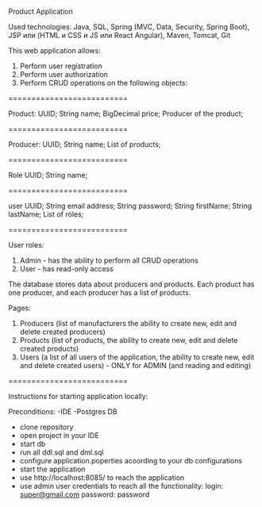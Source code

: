 Product Application

Used technologies:
Java, SQL, Spring (MVC, Data, Security, Spring Boot), JSP или (HTML и CSS и JS или React Angular), Maven, Tomcat, Git

This web application allows:
1. Perform user registration
2. Perform user authorization
3. Perform CRUD operations on the following objects:

==========================

Product:
UUID;
String name;
BigDecimal price;
Producer of the product;

==========================

Producer:
UUID;
String name;
List of products;

==========================

Role
UUID;
String name;

==========================

user
UUID;
String email address;
String password;
String firstName;
String lastName;
List of roles;

==========================

User roles:

1. Admin - has the ability to perform all CRUD operations
2. User - has read-only access

The database stores data about producers and products.
Each product has one producer, and each producer has a list of products.

Pages:

1. Producers (list of manufacturers the ability to create new, edit and delete created producers)
2. Products (list of products, the ability to create new, edit and delete created products)
3. Users (a list of all users of the application, the ability to create new, edit and delete created users) - ONLY for ADMIN (and reading and editing)

==========================

Instructions for starting application locally:

Preconditions:
-IDE
-Postgres DB

- clone repository
- open project in your IDE
- start db
- run all ddl.sql and dml.sql
- configure application.poperties acoording to your db configurations
- start the application
- use http://localhost:8085/ to reach the application
- use admin user credentials to reach all the functionality:
login: super@gmail.com
password:  password